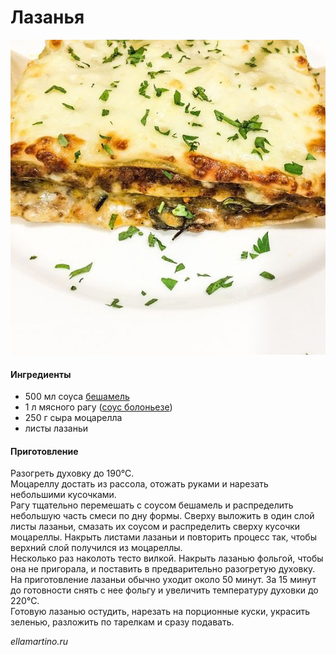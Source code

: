 # Лазанья

![Лазанья](../../pics/02dce25fb70bef390ccad3e126c2999b.jpg)

#### Ингредиенты

* 500 мл соуса [бешамель](https://mars9n9.github.io/%D0%A1%D0%BE%D1%83%D1%81%D1%8B/besciamella.html)
* 1 л мясного рагу \([соус болоньезе](https://mars9n9.github.io/%D0%A1%D0%BE%D1%83%D1%81%D1%8B/sous_boloneze.html)\)
* 250 г сыра моцарелла
* листы лазаньи

#### Приготовление

Разогреть духовку до 190°С.  
Моцареллу достать из рассола, отожать руками и нарезать небольшими кусочками.  
Рагу тщательно перемешать с соусом бешамель и распределить небольшую часть смеси по дну формы. Сверху выложить в один слой листы лазаньи, смазать их соусом и распределить сверху кусочки моцареллы. Накрыть листами лазаньи и повторить процесс так, чтобы верхний слой получился из моцареллы.  
Несколько раз наколоть тесто вилкой. Накрыть лазанью фольгой, чтобы она не пригорала, и поставить в предварительно разогретую духовку. На приготовление лазаньи обычно уходит около 50 минут. За 15 минут до готовности снять с нее фольгу и увеличить температуру духовки до 220°С.  
Готовую лазанью остудить, нарезать на порционные куски, украсить зеленью, разложить по тарелкам и сразу подавать.

*ellamartino.ru*

